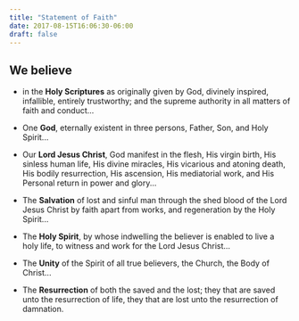 ```yaml
---
title: "Statement of Faith"
date: 2017-08-15T16:06:30-06:00
draft: false
---
```


## We believe

- in the **Holy Scriptures** as originally given by God, divinely inspired, infallible, entirely trustworthy; and the supreme authority in all matters of faith and conduct...

- One **God**, eternally existent in three persons, Father, Son, and Holy Spirit...

- Our **Lord Jesus Christ**, God manifest in the flesh, His virgin birth, His sinless human life, His divine miracles, His vicarious and atoning death, His bodily resurrection, His ascension, His mediatorial work, and His Personal return in power and glory...

- The **Salvation** of lost and sinful man through the shed blood of the Lord Jesus Christ by faith apart from works, and regeneration by the Holy Spirit...

- The **Holy Spirit**, by whose indwelling the believer is enabled to live a holy life, to witness and work for the Lord Jesus Christ...

- The **Unity** of the Spirit of all true believers, the Church, the Body of Christ...

- The **Resurrection** of both the saved and the lost; they that are saved unto the resurrection of life, they that are lost unto the resurrection of damnation.
